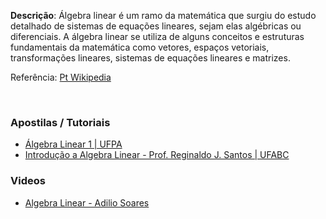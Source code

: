 <strong>Descrição</strong>: Álgebra linear é um ramo da matemática que surgiu do estudo detalhado de sistemas de equações lineares, sejam elas algébricas ou diferenciais. A álgebra linear se utiliza de alguns conceitos e estruturas fundamentais da matemática como vetores, espaços vetoriais, transformações lineares, sistemas de equações lineares e matrizes.
<br/>

Referência: <a href="http://pt.wikipedia.org/wiki/%C3%81lgebra_linear">Pt Wikipedia</a>

<br/>

### Apostilas / Tutoriais

<ul>
	<li><a href="http://www2.ufpa.br/quimdist/livros_bloco_4/ALGEBRA%20LINEAR/volume%201/AlgLinI%20-%20mod%20Quimica.pdf">Álgebra Linear 1 | UFPA</a></li> 
	<li><a href="http://gradmat.ufabc.edu.br/disciplinas/listas/alglin/gaalt00.pdf">Introdução a Algebra Linear - Prof. Reginaldo J. Santos | UFABC </a></li> 	
<!-- 	
	<li><a href=""></a></li> 	
-->
</ul>

### Videos

<ul>
	<li><a href="https://www.youtube.com/watch?v=fEfh5mjKg_I">Algebra Linear - Adilio Soares</a></li> 
<!-- 
	
	<li><a href=""></a></li> 
-->
</ul>

### Exercicios

<ul>
<!-- 
	<li><a href=""></a></li> 
-->
</ul>

